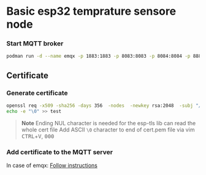 # Basic esp32 temprature sensore node

### Start MQTT broker
```bash
podman run -d --name emqx -p 1883:1883 -p 8083:8083 -p 8084:8084 -p 8883:8883 -p 18083:18083 emqx/emqx
```

## Certificate
### Generate certificate
```bash
openssl req -x509 -sha256 -days 356  -nodes  -newkey rsa:2048  -subj "/CN=alabaster.local"  -keyout key.pem -out cert.pem
echo -e "\0" >> test
```
> **Note**
> Ending NUL character is needed for the esp-tls lib can read the whole cert file
> Add ASCII `\0` character to end of cert.pem file
> via vim <kbd>CTRL</kbd>+<kbd>V</kbd>, <kbd>0</kbd><kbd>0</kbd><kbd>0</kbd>

### Add certificate to the MQTT server
In case of emqx: 
[Follow instructions](https://www.emqx.io/docs/en/v5.1/network/emqx-mqtt-tls.html#prerequisite)

